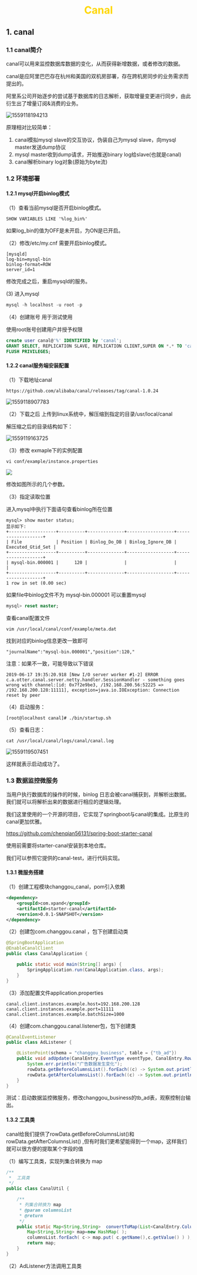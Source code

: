 

 <center><h1><b><font color='gold'>Canal</font></b></h1></center>

## 1. canal 

### 1.1 canal简介

canal可以用来监控数据库数据的变化，从而获得新增数据，或者修改的数据。

canal是应阿里巴巴存在杭州和美国的双机房部署，存在跨机房同步的业务需求而提出的。

阿里系公司开始逐步的尝试基于数据库的日志解析，获取增量变更进行同步，由此衍生出了增量订阅&消费的业务。

![1559118194213](.img/1559118194213.png)

原理相对比较简单：

1. canal模拟mysql slave的交互协议，伪装自己为mysql slave，向mysql master发送dump协议
2. mysql master收到dump请求，开始推送binary log给slave(也就是canal)
3. canal解析binary log对象(原始为byte流)


### 1.2 环境部署

#### 1.2.1 mysql开启binlog模式

（1）查看当前mysql是否开启binlog模式。

```
SHOW VARIABLES LIKE '%log_bin%'
```

如果log_bin的值为OFF是未开启，为ON是已开启。

（2）修改/etc/my.cnf 需要开启binlog模式。

```shell
[mysqld]
log-bin=mysql-bin
binlog-format=ROW
server_id=1
```

修改完成之后，重启mysqld的服务。

  (3) 进入mysql

```sql
mysql -h localhost -u root -p
```

（4）创建账号 用于测试使用

使用root账号创建用户并授予权限

```sql
create user canal@'%' IDENTIFIED by 'canal';
GRANT SELECT, REPLICATION SLAVE, REPLICATION CLIENT,SUPER ON *.* TO 'canal'@'%';
FLUSH PRIVILEGES;
```

#### 1.2.2 canal服务端安装配置

（1）下载地址canal

```url
https://github.com/alibaba/canal/releases/tag/canal-1.0.24
```

![1559118907783](.img/1559118907783.png)

（2）下载之后 上传到linux系统中，解压缩到指定的目录/usr/local/canal

解压缩之后的目录结构如下：

![1559119163725](.img/1559119163725.png)

（3）修改 exmaple下的实例配置

```shell
vi conf/example/instance.properties
```

![](.img/6-7.png)

修改如图所示的几个参数。

（3）指定读取位置  

进入mysql中执行下面语句查看binlog所在位置

```shell
mysql> show master status;
显示如下:
+------------------+----------+--------------+------------------+-------------------+
| File             | Position | Binlog_Do_DB | Binlog_Ignore_DB | Executed_Gtid_Set |
+------------------+----------+--------------+------------------+-------------------+
| mysql-bin.000001 |      120 |              |                  |                   |
+------------------+----------+--------------+------------------+-------------------+
1 row in set (0.00 sec)
```

如果file中binlog文件不为 mysql-bin.000001 可以重置mysql

```sql
mysql> reset master;
```

查看canal配置文件

```shell
vim /usr/local/canal/conf/example/meta.dat
```

找到对应的binlog信息更改一致即可

```shell
"journalName":"mysql-bin.000001","position":120,"
```

注意：如果不一致，可能导致以下错误

```
2019-06-17 19:35:20.918 [New I/O server worker #1-2] ERROR c.a.otter.canal.server.netty.handler.SessionHandler - something goes wrong with channel:[id: 0x7f2e9be3, /192.168.200.56:52225 => /192.168.200.128:11111], exception=java.io.IOException: Connection reset by peer
```

（4）启动服务：

```shell
[root@localhost canal]# ./bin/startup.sh
```

（5）查看日志：

```
cat /usr/local/canal/logs/canal/canal.log
```

![1559119507451](.img/1559119507451.png)

这样就表示启动成功了。

### 1.3 数据监控微服务

当用户执行数据库的操作的时候，binlog 日志会被canal捕获到，并解析出数据。我们就可以将解析出来的数据进行相应的逻辑处理。

我们这里使用的一个开源的项目，它实现了springboot与canal的集成。比原生的canal更加优雅。

https://github.com/chenqian56131/spring-boot-starter-canal  

使用前需要将starter-canal安装到本地仓库。

我们可以参照它提供的canal-test，进行代码实现。

#### 1.3.1 微服务搭建

（1）创建工程模块changgou_canal，pom引入依赖

```xml
<dependency>
	<groupId>com.xpand</groupId>
	<artifactId>starter-canal</artifactId>
	<version>0.0.1-SNAPSHOT</version>
</dependency>
```

（2）创建包com.changgou.canal ，包下创建启动类

```java
@SpringBootApplication
@EnableCanalClient
public class CanalApplication {

	public static void main(String[] args) {
		SpringApplication.run(CanalApplication.class, args);
	}
}
```

（3）添加配置文件application.properties

```
canal.client.instances.example.host=192.168.200.128
canal.client.instances.example.port=11111
canal.client.instances.example.batchSize=1000
```

（4）创建com.changgou.canal.listener包，包下创建类

```java
@CanalEventListener
public class AdListener {

    @ListenPoint(schema = "changgou_business", table = {"tb_ad"})
    public void adUpdate(CanalEntry.EventType eventType, CanalEntry.RowData rowData) {
        System.err.println("广告数据发生变化");
        rowData.getBeforeColumnsList().forEach((c) -> System.out.println("更改前数据: " + c.getName() + " :: " + c.getValue()));
        rowData.getAfterColumnsList().forEach((c) -> System.out.println("更改后数据: " + c.getName() + " :: " + c.getValue()));
    }
}
```

 测试：启动数据监控微服务，修改changgou_business的tb_ad表，观察控制台输出。

#### 1.3.2 工具类

canal给我们提供了rowData.getBeforeColumnsList()和rowData.getAfterColumnsList() ,但有时我们更希望能得到一个map，这样我们就可以很方便的提取某个字段的值

（1）编写工具类，实现列集合转换为 map

```java
/**
 *  工具类
 */
public class CanalUtil {

    /**
     * 列集合转换为 map
     * @param columnsList
     * @return
     */
    public static Map<String,String>  convertToMap(List<CanalEntry.Column> columnsList )  {
        Map<String,String> map=new HashMap( );
        columnsList.forEach( c-> map.put( c.getName(),c.getValue() ) );
        return map;
    }
}
```

（2）AdListener方法调用工具类